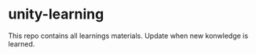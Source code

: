 # unity-learning

This repo contains all learnings materials. Update when new konwledge is learned.
